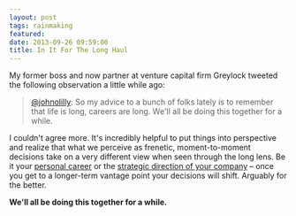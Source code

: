 ```yaml
---
layout: post
tags: rainmaking
featured: 
date: 2013-09-26 09:59:00
title: In It For The Long Haul
---
```

My former boss and now partner at venture capital firm Greylock tweeted the following observation a little while ago:

> [@johnolilly](https://twitter.com/johnolilly): So my advice to a bunch of folks lately is to remember that life is long, careers are long. We'll all be doing this together for a while.

I couldn't agree more. It's incredibly helpful to put things into perspective and realize that what we perceive as frenetic, moment-to-moment decisions take on a very different view when seen through the long lens. Be it your [personal career](http://unreasonable.is/opinion/take-the-long-view-on-your-career/) or the [strategic direction of your company](http://99u.com/articles/7255/the-jeff-bezos-school-of-long-term-thinking) – once you get to a longer-term vantage point your decisions will shift. Arguably for the better.

**We'll all be doing this together for a while.**